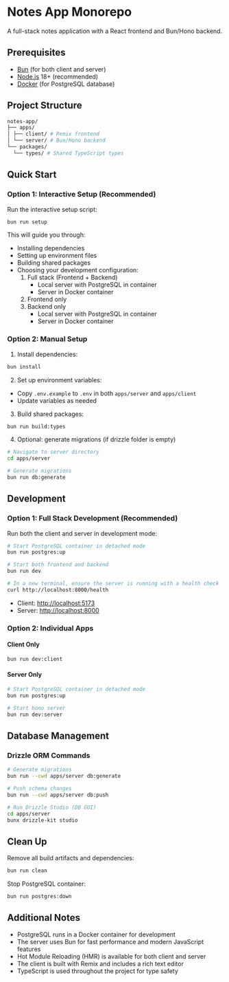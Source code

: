 # Notes App Monorepo

A full-stack notes application with a React frontend and Bun/Hono backend.

## Prerequisites

- [Bun](https://bun.sh) (for both client and server)
- [Node.js](https://nodejs.org/) 18+ (recommended)
- [Docker](https://www.docker.com/) (for PostgreSQL database)

## Project Structure

```bash
notes-app/
├── apps/
│ ├── client/ # Remix frontend
│ └── server/ # Bun/Hono backend
└── packages/
  └── types/ # Shared TypeScript types
```

## Quick Start

### Option 1: Interactive Setup (Recommended)

Run the interactive setup script:

```bash
bun run setup
```

This will guide you through:

- Installing dependencies
- Setting up environment files
- Building shared packages
- Choosing your development configuration:
  1. Full stack (Frontend + Backend)
     - Local server with PostgreSQL in container
     - Server in Docker container
  2. Frontend only
  3. Backend only
     - Local server with PostgreSQL in container
     - Server in Docker container

### Option 2: Manual Setup

1. Install dependencies:

```bash
bun install
```

2. Set up environment variables:

- Copy `.env.example` to `.env` in both `apps/server` and `apps/client`
- Update variables as needed

3. Build shared packages:

```bash
bun run build:types
```

4. Optional: generate migrations (if drizzle folder is empty)

```bash
# Navigate to server directory
cd apps/server

# Generate migrations
bun run db:generate
```

## Development

### Option 1: Full Stack Development (Recommended)

Run both the client and server in development mode:

```bash
# Start PostgreSQL container in detached mode
bun run postgres:up

# Start both frontend and backend
bun run dev

# In a new terminal, ensure the server is running with a health check
curl http://localhost:8000/health
```

- Client: [http://localhost:5173](http://localhost:5173)
- Server: [http://localhost:8000](http://localhost:8000)

### Option 2: Individual Apps

#### Client Only

```bash
bun run dev:client
```

#### Server Only

```bash
# Start PostgreSQL container in detached mode
bun run postgres:up

# Start hono server
bun run dev:server
```

## Database Management

### Drizzle ORM Commands

```bash
# Generate migrations
bun run --cwd apps/server db:generate

# Push schema changes
bun run --cwd apps/server db:push

# Run Drizzle Studio (DB GUI)
cd apps/server
bunx drizzle-kit studio
```

## Clean Up

Remove all build artifacts and dependencies:

```bash
bun run clean
```

Stop PostgreSQL container:

```bash
bun run postgres:down
```

## Additional Notes

- PostgreSQL runs in a Docker container for development
- The server uses Bun for fast performance and modern JavaScript features
- Hot Module Reloading (HMR) is available for both client and server
- The client is built with Remix and includes a rich text editor
- TypeScript is used throughout the project for type safety
